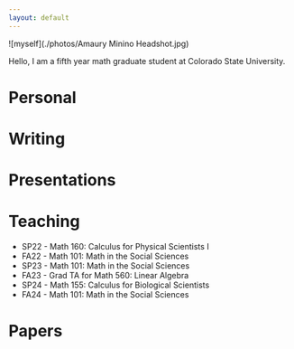 ```yaml
---
layout: default
---
```



![myself](./photos/Amaury Minino Headshot.jpg)

Hello, I am a fifth year math graduate student at Colorado State University.



# Personal


# Writing



# Presentations



# Teaching

* SP22 - Math 160: Calculus for Physical Scientists I
* FA22 - Math 101: Math in the Social Sciences
* SP23 - Math 101: Math in the Social Sciences
* FA23 - Grad TA for Math 560: Linear Algebra
* SP24 - Math 155: Calculus for Biological Scientists
* FA24 - Math 101: Math in the Social Sciences

# Papers



